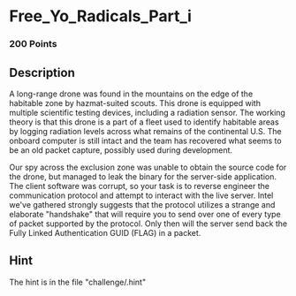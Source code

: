 # Free_Yo_Radicals_Part_i 

### 200 Points

## Description
A long-range drone was found in the mountains on the edge of the habitable zone by hazmat-suited scouts. This drone is equipped with multiple scientific testing devices, including a radiation sensor. The working theory is that this drone is a part of a fleet used to identify habitable areas by logging radiation levels across what remains of the continental U.S. The onboard computer is still intact and the team has recovered what seems to be an old packet capture, possibly used during development.

Our spy across the exclusion zone was unable to obtain the source code for the drone, but managed to leak the binary for the server-side application. The client software was corrupt, so your task is to reverse engineer the communication protocol and attempt to interact with the live server. Intel we've gathered strongly suggests that the protocol utilizes a strange and elaborate "handshake" that will require you to send over one of every type of packet supported by the protocol. Only then will the server send back the Fully Linked Authentication GUID (FLAG) in a packet.

## Hint
The hint is in the file "challenge/.hint"
